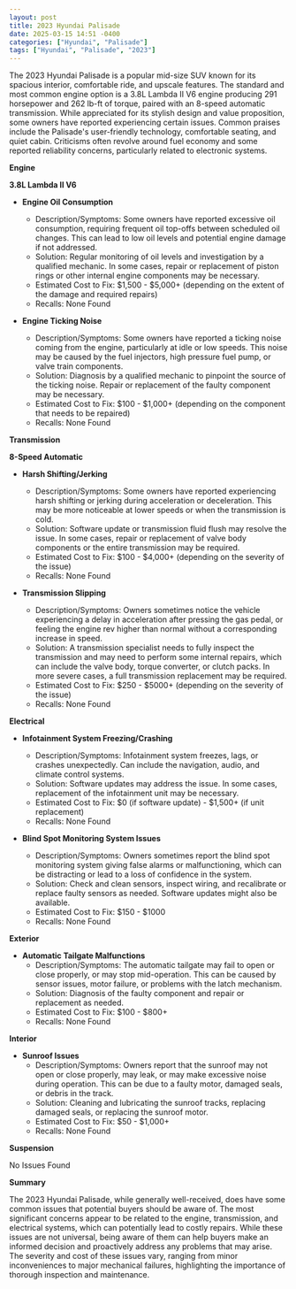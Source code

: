 ```yaml
---
layout: post
title: 2023 Hyundai Palisade
date: 2025-03-15 14:51 -0400
categories: ["Hyundai", "Palisade"]
tags: ["Hyundai", "Palisade", "2023"]
---
```

The 2023 Hyundai Palisade is a popular mid-size SUV known for its spacious interior, comfortable ride, and upscale features. The standard and most common engine option is a 3.8L Lambda II V6 engine producing 291 horsepower and 262 lb-ft of torque, paired with an 8-speed automatic transmission. While appreciated for its stylish design and value proposition, some owners have reported experiencing certain issues. Common praises include the Palisade's user-friendly technology, comfortable seating, and quiet cabin. Criticisms often revolve around fuel economy and some reported reliability concerns, particularly related to electronic systems.

**Engine**

**3.8L Lambda II V6**

*   **Engine Oil Consumption**
    *   Description/Symptoms: Some owners have reported excessive oil consumption, requiring frequent oil top-offs between scheduled oil changes. This can lead to low oil levels and potential engine damage if not addressed.
    *   Solution: Regular monitoring of oil levels and investigation by a qualified mechanic. In some cases, repair or replacement of piston rings or other internal engine components may be necessary.
    *   Estimated Cost to Fix: $1,500 - $5,000+ (depending on the extent of the damage and required repairs)
    *   Recalls: None Found

*   **Engine Ticking Noise**
    *   Description/Symptoms: Some owners have reported a ticking noise coming from the engine, particularly at idle or low speeds. This noise may be caused by the fuel injectors, high pressure fuel pump, or valve train components.
    *   Solution: Diagnosis by a qualified mechanic to pinpoint the source of the ticking noise. Repair or replacement of the faulty component may be necessary.
    *   Estimated Cost to Fix: $100 - $1,000+ (depending on the component that needs to be repaired)
    *   Recalls: None Found

**Transmission**

**8-Speed Automatic**

*   **Harsh Shifting/Jerking**
    *   Description/Symptoms: Some owners have reported experiencing harsh shifting or jerking during acceleration or deceleration. This may be more noticeable at lower speeds or when the transmission is cold.
    *   Solution: Software update or transmission fluid flush may resolve the issue. In some cases, repair or replacement of valve body components or the entire transmission may be required.
    *   Estimated Cost to Fix: $100 - $4,000+ (depending on the severity of the issue)
    *   Recalls: None Found

*   **Transmission Slipping**
    * Description/Symptoms: Owners sometimes notice the vehicle experiencing a delay in acceleration after pressing the gas pedal, or feeling the engine rev higher than normal without a corresponding increase in speed.
    * Solution: A transmission specialist needs to fully inspect the transmission and may need to perform some internal repairs, which can include the valve body, torque converter, or clutch packs. In more severe cases, a full transmission replacement may be required.
    * Estimated Cost to Fix: $250 - $5000+ (depending on the severity of the issue)
    * Recalls: None Found

**Electrical**

*   **Infotainment System Freezing/Crashing**
    *   Description/Symptoms: Infotainment system freezes, lags, or crashes unexpectedly. Can include the navigation, audio, and climate control systems.
    *   Solution: Software updates may address the issue. In some cases, replacement of the infotainment unit may be necessary.
    *   Estimated Cost to Fix: $0 (if software update) - $1,500+ (if unit replacement)
    *   Recalls: None Found

*   **Blind Spot Monitoring System Issues**
    * Description/Symptoms: Owners sometimes report the blind spot monitoring system giving false alarms or malfunctioning, which can be distracting or lead to a loss of confidence in the system.
    * Solution: Check and clean sensors, inspect wiring, and recalibrate or replace faulty sensors as needed. Software updates might also be available.
    * Estimated Cost to Fix: $150 - $1000
    * Recalls: None Found

**Exterior**

*   **Automatic Tailgate Malfunctions**
    *   Description/Symptoms: The automatic tailgate may fail to open or close properly, or may stop mid-operation. This can be caused by sensor issues, motor failure, or problems with the latch mechanism.
    *   Solution: Diagnosis of the faulty component and repair or replacement as needed.
    *   Estimated Cost to Fix: $100 - $800+
    *   Recalls: None Found

**Interior**

*   **Sunroof Issues**
    *   Description/Symptoms: Owners report that the sunroof may not open or close properly, may leak, or may make excessive noise during operation. This can be due to a faulty motor, damaged seals, or debris in the track.
    *   Solution: Cleaning and lubricating the sunroof tracks, replacing damaged seals, or replacing the sunroof motor.
    *   Estimated Cost to Fix: $50 - $1,000+
    *   Recalls: None Found

**Suspension**

No Issues Found

**Summary**

The 2023 Hyundai Palisade, while generally well-received, does have some common issues that potential buyers should be aware of. The most significant concerns appear to be related to the engine, transmission, and electrical systems, which can potentially lead to costly repairs. While these issues are not universal, being aware of them can help buyers make an informed decision and proactively address any problems that may arise. The severity and cost of these issues vary, ranging from minor inconveniences to major mechanical failures, highlighting the importance of thorough inspection and maintenance.

